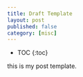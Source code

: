 ```yaml
---
title: Draft Template
layout: post
published: false
category: [misc]
---
```


* TOC
{:toc}

this is my post template.

<script src="http://cdn.mathjax.org/mathjax/latest/MathJax.js?config=TeX-AMS-MML_HTMLorMML" type="text/javascript"></script>
